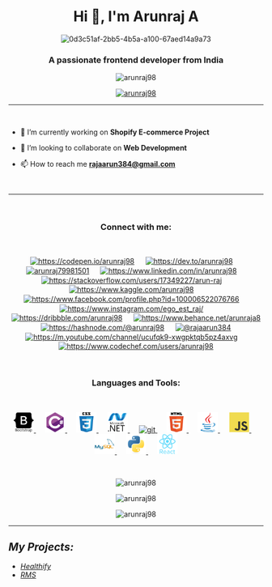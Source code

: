 
<h1 align="center">Hi 👋, I'm Arunraj A</h1>
<p align="center"><img src="https://user-images.githubusercontent.com/67274985/162627166-26c43193-985b-4171-b367-1b4efc35804a.jpg" alt="0d3c51af-2bb5-4b5a-a100-67aed14a9a73" height="180" width="180"/></p>
<h3 align="center">A passionate frontend developer from India</h3>

<p align="center"> <img src="https://komarev.com/ghpvc/?username=arunraj98&label=Profile%20views&color=0e75b6&style=flat" alt="arunraj98" /> </p>

<p align="center"> <a href="https://github.com/ryo-ma/github-profile-trophy"><img src="https://github-profile-trophy.vercel.app/?username=arunraj98" alt="arunraj98" /></a> </p>

<!-- <p align="center"> <a href="https://twitter.com/arunraj79981501" target="blank"><img src="https://img.shields.io/twitter/follow/arunraj79981501?logo=twitter&style=for-the-badge" alt="arunraj79981501" /></a> </p>
-->
<hr>
</br>

- 🔭 I’m currently working on **Shopify E-commerce Project**

- 👯 I’m looking to collaborate on **Web Development**

- 📫 How to reach me **rajaarun384@gmail.com**


</br>
<hr>
</br>
<h3 align="center">Connect with me:</h3> 
</br>
<p align="center">
<a href="https://codepen.io/arunraj98" target="blank"><img align="center" src="https://raw.githubusercontent.com/rahuldkjain/github-profile-readme-generator/master/src/images/icons/Social/codepen.svg" alt="https://codepen.io/arunraj98" height="30" width="40" /></a> &emsp;
<a href="https://dev.to/arunraj98" target="blank"><img align="center" src="https://raw.githubusercontent.com/rahuldkjain/github-profile-readme-generator/master/src/images/icons/Social/devto.svg" alt="https://dev.to/arunraj98" height="30" width="40" /></a>  &emsp;
<a href="https://twitter.com/arunraj79981501" target="blank"><img align="center" src="https://raw.githubusercontent.com/rahuldkjain/github-profile-readme-generator/master/src/images/icons/Social/twitter.svg" alt="arunraj79981501" height="30" width="40" /></a>   &emsp;
<a href="https://www.linkedin.com/in/arunraj98" target="blank"><img align="center" src="https://raw.githubusercontent.com/rahuldkjain/github-profile-readme-generator/master/src/images/icons/Social/linked-in-alt.svg" alt="https://www.linkedin.com/in/arunraj98" height="30" width="40" /></a>    &emsp;
<a href="https://stackoverflow.com/users/17349227/arun-raj" target="blank"><img align="center" src="https://raw.githubusercontent.com/rahuldkjain/github-profile-readme-generator/master/src/images/icons/Social/stack-overflow.svg" alt="https://stackoverflow.com/users/17349227/arun-raj" height="30" width="40" /></a>   &emsp;
<a href="https://www.kaggle.com/arunraj98" target="blank"><img align="center" src="https://raw.githubusercontent.com/rahuldkjain/github-profile-readme-generator/master/src/images/icons/Social/kaggle.svg" alt="https://www.kaggle.com/arunraj98" height="30" width="40" /></a>   &emsp;
<a href="https://www.facebook.com/profile.php?id=100006522076766" target="blank"><img align="center" src="https://raw.githubusercontent.com/rahuldkjain/github-profile-readme-generator/master/src/images/icons/Social/facebook.svg" alt="https://www.facebook.com/profile.php?id=100006522076766" height="30" width="40" /></a>  &emsp;
<a href="https://www.instagram.com/ego_est_raj/" target="blank"><img align="center" src="https://raw.githubusercontent.com/rahuldkjain/github-profile-readme-generator/master/src/images/icons/Social/instagram.svg" alt="https://www.instagram.com/ego_est_raj/" height="30" width="40" /></a>    &emsp;
<a href="https://dribbble.com/arunraj98" target="blank"><img align="center" src="https://raw.githubusercontent.com/rahuldkjain/github-profile-readme-generator/master/src/images/icons/Social/dribbble.svg" alt="https://dribbble.com/arunraj98" height="30" width="40" /></a>   &emsp;
<a href="https://www.behance.net/arunraja8" target="blank"><img align="center" src="https://raw.githubusercontent.com/rahuldkjain/github-profile-readme-generator/master/src/images/icons/Social/behance.svg" alt="https://www.behance.net/arunraja8" height="30" width="40" /></a>  &emsp;
<a href="https://hashnode.com/@arunraj98" target="blank"><img align="center" src="https://raw.githubusercontent.com/rahuldkjain/github-profile-readme-generator/master/src/images/icons/Social/hashnode.svg" alt="https://hashnode.com/@arunraj98" height="30" width="40" /></a>   &emsp;
<a href="https://medium.com/@rajaarun384" target="blank"><img align="center" src="https://raw.githubusercontent.com/rahuldkjain/github-profile-readme-generator/master/src/images/icons/Social/medium.svg" alt="@rajaarun384" height="30" width="40" /></a> &emsp;
<a href="https://youtube.com/channel/UCUfQK9-xwgPktqB5pZ4axvg" target="blank"><img align="center" src="https://raw.githubusercontent.com/rahuldkjain/github-profile-readme-generator/master/src/images/icons/Social/youtube.svg" alt="https://m.youtube.com/channel/ucufqk9-xwgpktqb5pz4axvg" height="30" width="40" /></a>   &emsp;
<a href="https://www.codechef.com/users/arunraj98" target="blank"><img align="center" src="https://cdn.jsdelivr.net/npm/simple-icons@3.1.0/icons/codechef.svg" alt="https://www.codechef.com/users/arunraj98" height="30" width="40" /></a>
</p>
</br>
<h3 align="center">Languages and Tools:</h3>
</br>
<p align="center"> <a href="https://getb![0d3c51af-2bb5-4b5a-a100-67aed14a9a73](https://user-images.githubusercontent.com/67274985/162625308-a915ef8a-d111-4499-9c3f-376ab218e63c.jpg)
ootstrap.com" target="_blank" rel="noreferrer"> <img src="https://raw.githubusercontent.com/devicons/devicon/master/icons/bootstrap/bootstrap-plain-wordmark.svg" alt="bootstrap" width="40" height="40"/> </a>  &emsp;
  <a href="https://www.w3schools.com/cs/" target="_blank" rel="noreferrer"> <img src="https://raw.githubusercontent.com/devicons/devicon/master/icons/csharp/csharp-original.svg" alt="csharp" width="40" height="40"/> </a>    &emsp;
  <a href="https://www.w3schools.com/css/" target="_blank" rel="noreferrer"> <img src="https://raw.githubusercontent.com/devicons/devicon/master/icons/css3/css3-original-wordmark.svg" alt="css3" width="40" height="40"/> </a>   &emsp;
  <a href="https://dotnet.microsoft.com/" target="_blank" rel="noreferrer"> <img src="https://raw.githubusercontent.com/devicons/devicon/master/icons/dot-net/dot-net-original-wordmark.svg" alt="dotnet" width="40" height="40"/> </a>    &emsp; 
  <a href="https://git-scm.com/" target="_blank" rel="noreferrer"> <img src="https://www.vectorlogo.zone/logos/git-scm/git-scm-icon.svg" alt="git" width="40" height="40"/> </a>    &emsp;
  <a href="https://www.w3.org/html/" target="_blank" rel="noreferrer"> <img src="https://raw.githubusercontent.com/devicons/devicon/master/icons/html5/html5-original-wordmark.svg" alt="html5" width="40" height="40"/> </a>   &emsp;
  <a href="https://www.java.com" target="_blank" rel="noreferrer"> <img src="https://raw.githubusercontent.com/devicons/devicon/master/icons/java/java-original.svg" alt="java" width="40" height="40"/> </a>    &emsp; 
  <a href="https://developer.mozilla.org/en-US/docs/Web/JavaScript" target="_blank" rel="noreferrer"> <img src="https://raw.githubusercontent.com/devicons/devicon/master/icons/javascript/javascript-original.svg" alt="javascript" width="40" height="40"/> </a>    &emsp;
  <a href="https://www.mysql.com/" target="_blank" rel="noreferrer"> <img src="https://raw.githubusercontent.com/devicons/devicon/master/icons/mysql/mysql-original-wordmark.svg" alt="mysql" width="40" height="40"/> </a>    &emsp; 
  <a href="https://www.python.org" target="_blank" rel="noreferrer"> <img src="https://raw.githubusercontent.com/devicons/devicon/master/icons/python/python-original.svg" alt="python" width="40" height="40"/> </a>    &emsp; 
  <a href="https://reactjs.org/" target="_blank" rel="noreferrer"> <img src="https://raw.githubusercontent.com/devicons/devicon/master/icons/react/react-original-wordmark.svg" alt="react" width="40" height="40"/> </a> </p>
</br>
<p align="center"><img src="https://github-readme-stats.vercel.app/api/top-langs?username=arunraj98&show_icons=true&locale=en&layout=compact" alt="arunraj98" height="400" width="500"/></p>
<p align="center"><img src="https://github-readme-stats.vercel.app/api?username=arunraj98&show_icons=true&locale=en" alt="arunraj98"/></p>
<p align="center"><img src="https://github-readme-streak-stats.herokuapp.com/?user=arunraj98&" alt="arunraj98"/></p>

<hr>
<h2><i> My Projects: </h2>
<ul><li><a href="https://github.com/Arunraj98/Healthify"> Healthify </a>
  <li><a href="https://github.com/Arunraj98/Restaurant-Management-System-"> RMS </a> </ul>

